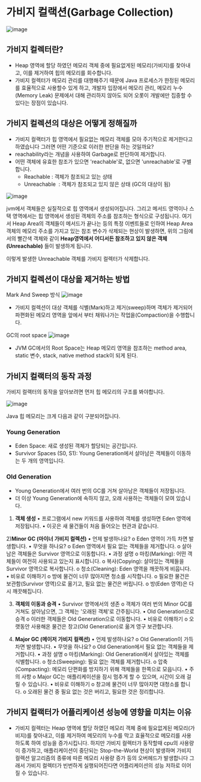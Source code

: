 # 가비지 컬랙션(Garbage Collection)

![image](https://github.com/user-attachments/assets/a079611a-ed04-4a45-b0e5-761eba45792e)


## 가비지 컬렉터란?
 - Heap 영역에 할당 하였던 메모리 객체 중에 필요없게된 메모리(가비지)를 찾아내고, 이를 제거하여 힙의 메모리를 회수합니다.
 - 가비지 컬렉터가 메모리 관리를 대행해주기 때문에 Java 프로세스가 한정된 메모리를 효율적으로 사용할수 있게 하고,
   개발자 입장에서 메모리 관리, 메모리 누수(Memory Leak) 문제에서 대해 관리하지 않아도 되어 오롯이 개발에만 집중할 수 있다는 장점이 있습니다.

## 가비지 컬렉션의 대상은 어떻게 정해질까
- 가비지 컬랙터가 힙 영역에서 필요없는 메모리 객체를 모아 주기적으로 제거한다고 하였습니다 그러면 어떤 기준으로 이러한 판단을 하는 것일까요?
- reachability라는 개념을 사용하여 Garbage로 판단하여 제거합니다.
- 어떤 객체에 유효한 참조가 있으면 'reachable'로, 없으면 'unreachable'로 구별합니다.
  - Reachable : 객체가 참조되고 있는 상태
  - Unreachable  : 객체가 참조되고 있지 않은 상태 (GC의 대상이 됨)


![image](https://github.com/user-attachments/assets/6602fba1-0337-469a-850e-01540b1b8aed)

jvm에서 객체들은 실질적으로 힙 영역에서 생성되어집니다. 그리고 메서드 영역이나 스택 영역에서는 힙 영역에서 생성된 객체의 주소를 참조하는 형식으로 구성됩니다.
여기서 Heap Area의 객체들이 메서드가 끝나는 등의 특정 이벤트들로 인하여 Heap Area 객체의 메모리 주소를 가지고 있는 참조 변수가 삭제되는 현상이 발생하면, 
위의 그림에서의 빨간색 객체와 같이 **Heap영역에서 어디서든 참조하고 있지 않은 객체(Unreachable)** 들이 발생하게 됩니다.

이렇게 발생한 Unreachable 객체를 가비지 컬렉터가 삭제합니다.


## 가비지 컬렉션이 대상을 제거하는 방법

Mark And Sweep 방식
![image](https://github.com/user-attachments/assets/2ba96535-28f5-4cfb-85fc-e002fd7ec388)
- 가비지 컬렉션이 대상 객체를 식별(Mark)하고 제거(sweep)하며 객체가 제거되어 파편화된 메모리 영역을 앞에서 부터 채워나가는 작업을(Compaction)을 수행합니다.


GC의 root space 
![image](https://github.com/user-attachments/assets/be5cdac5-190e-4771-873c-b601001a3a2a)

- JVM GC에서의 Root Space는 Heap 메모리 영역을 참조하는 method area, static 변수, stack, native method stack이 되게 된다.

## 가비지 컬랙터의 동작 과정

가비지 컬랙터의 동작을 알아보려면 먼저 힙 메모리의 구조를 봐야합니다.

  ![image](https://github.com/user-attachments/assets/2d567fc8-650e-42f9-84b3-8e092cee8277)

Java 힙 메모리는 크게 다음과 같이 구분되어집니다.

### Young Generation

- Eden Space: 새로 생성된 객체가 할당되는 공간입니다.
- Survivor Spaces (S0, S1): Young Generation에서 살아남은 객체들이 이동하는 두 개의 영역입니다.

### Old Generation 
- Young Generation에서 여러 번의 GC를 거쳐 살아남은 객체들이 저장됩니다.
- 더 이상 Young Generation에 속하지 않고, 오래 사용하는 객체들이 모여 있습니다.

1) **객체 생성**
  •	프로그램에서 new 키워드를 사용하여 객체를 생성하면 Eden 영역에 저장됩니다.
  •	이곳은 새 물건들이 처음 들어오는 현관과 같습니다.

2)**Minor GC (마이너 가비지 컬렉션)**
  •	언제 발생하나요?
    o	Eden 영역이 가득 차면 발생합니다.
  •	무엇을 하나요?
    o	Eden 영역에서 필요 없는 객체들을 제거합니다.
    o	살아남은 객체들은 Survivor 영역으로 이동합니다.
  •	과정 설명
    o	마킹(Marking): 어떤 객체들이 여전히 사용되고 있는지 표시합니다.
    o	복사(Copying): 살아있는 객체들을 Survivor 영역으로 복사합니다.
    o	청소(Cleaning): Eden 영역을 깨끗하게 비웁니다.
  •	비유로 이해하기
    o	방에 물건이 너무 많아지면 청소를 시작합니다.
    o	필요한 물건은 보관함(Survivor 영역)으로 옮기고, 필요 없는 물건은 버립니다.
    o	방(Eden 영역)은 다시 깨끗해집니다.

3) **객체의 이동과 승격**
  •	Survivor 영역에서의 생존
    o	객체가 여러 번의 Minor GC를 거쳐도 살아남으면, 그 객체는 '오래된 객체'로 간주됩니다.
  •	Old Generation으로 승격
    o	이러한 객체들은 Old Generation으로 이동합니다.
  •	비유로 이해하기
    o	오랫동안 사용해온 물건은 창고(Old Generation)로 옮겨 영구 보관합니다.
   
4) **Major GC (메이저 가비지 컬렉션)**
  •	언제 발생하나요?
    o	Old Generation이 가득 차면 발생합니다.
  •	무엇을 하나요?
    o	Old Generation에서 필요 없는 객체들을 제거합니다.
  •	과정 설명
    o	마킹(Marking): Old Generation에서 살아있는 객체를 식별합니다.
    o	청소(Sweeping): 필요 없는 객체를 제거합니다.
    o	압축(Compacting): 메모리 단편화를 방지하기 위해 객체들을 한쪽으로 모읍니다.
  •	주의 사항
    o	Major GC는 애플리케이션을 잠시 멈추게 할 수 있으며, 시간이 오래 걸릴 수 있습니다.
  •	비유로 이해하기
    o	창고에 물건이 너무 많아지면 대청소를 합니다.
    o	오래된 물건 중 필요 없는 것은 버리고, 필요한 것은 정리합니다.

## 가비지 컬랙터가 어플리케이션 성능에 영향을 미치는 이유

- 가비지 컬렉터는 Heap 영역에 할당 하였던 메모리 객체 중에 필요없게된 메모리(가비지)를 찾아내고, 이를 제거하여 메모리의 누수를 막고 효율적으로 메모리를 사용하도록 하여 성능을 증가시킵니다.
  하지만 가비지 컬렉터가 동작할때 cpu의 사용량이 증가하고, 애플리케이션이 중단되는 Stop-the-World 현상이 발생하며 가비지 컬렉션 알고리즘의 종류에 따른 메모리 사용량 증가 등의 오버헤드가 발생합니다
  그래서 가비지 컬렉터가 빈번하게 실행되어진다면 어플리케이션의 성능 저하로 이어질 수 있습니다.




